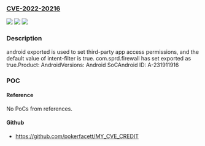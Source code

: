 ### [CVE-2022-20216](https://cve.mitre.org/cgi-bin/cvename.cgi?name=CVE-2022-20216)
![](https://img.shields.io/static/v1?label=Product&message=Android&color=blue)
![](https://img.shields.io/static/v1?label=Version&message=n%2Fa&color=blue)
![](https://img.shields.io/static/v1?label=Vulnerability&message=Elevation%20of%20privilege&color=brighgreen)

### Description

android exported is used to set third-party app access permissions, and the default value of intent-filter is true. com.sprd.firewall has set exported as true.Product: AndroidVersions: Android SoCAndroid ID: A-231911916

### POC

#### Reference
No PoCs from references.

#### Github
- https://github.com/pokerfacett/MY_CVE_CREDIT

